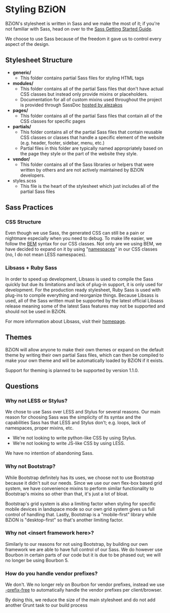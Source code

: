 Styling BZiON
===

BZiON's stylesheet is written in Sass and we make the most of it; if you're not familiar with Sass, head on over to the [Sass Getting Started Guide](http://sass-lang.com/guide).

We choose to use Sass because of the freedom it gave us to control every aspect of the design.

## Stylesheet Structure

- **generic/**
    - This folder contains partial Sass files for styling HTML tags
- **modules/**
    - This folder contains all of the partial Sass files that don't have actual CSS classes but instead only provide mixins or placeholders.
    - Documentation for all of custom mixins used throughout the project is provided through SassDoc [hosted by alezakos](http://helit.org/bziondoc/sassdoc/)
- **pages/**
    - This folder contains all of the partial Sass files that contain all of the CSS classes for specific pages
- **partials/**
    - This folder contains all of the partial Sass files that contain reusable CSS classes or classes that handle a specific element of the website (e.g. header, footer, sidebar, menu, etc.)
    - Partial files in this folder are typically named appropriately based on the page they style or the part of the website they style.
- **vendor/**
    - This folder contains all of the Sass libraries or helpers that were written by others and are not actively maintained by BZiON developers.
- styles.scss
    - This file is the heart of the stylesheet which just includes all of the partial Sass files

## Sass Practices

### CSS Structure

Even though we use Sass, the generated CSS can still be a pain or nightmare especially when you need to debug. To make life easier, we follow the [BEM](http://csswizardry.com/2013/01/mindbemding-getting-your-head-round-bem-syntax/) syntax for our CSS classes. Not only are we using BEM, we have decided to expand on it by using "[namespaces](http://csswizardry.com/2015/03/more-transparent-ui-code-with-namespaces/)" in our CSS classes (no, I do not mean LESS namespaces).

### Libsass + Ruby Sass

In order to speed up development, Libsass is used to compile the Sass quickly but due its limitations and lack of plug-in support, it is only used for development. For the production ready stylesheet, Ruby Sass is used with plug-ins to compile everything and reorganize things. Because Libsass is used, all of the Sass written must be supported by the latest official Libsass release meaning some of the latest Sass features may not be supported and should not be used in BZiON.

For more information about Libsass, visit their [homepage](http://libsass.org/).

## Themes

BZiON will allow anyone to make their own themes or expand on the default theme by writing their own partial Sass files, which can then be compiled to make your own theme and will be automatically loaded by BZiON if it exists.

Support for theming is planned to be supported by version 1.1.0.

## Questions

### Why not LESS or Stylus?

We chose to use Sass over LESS and Stylus for several reasons. Our main reason for choosing Sass was the simplicity of its syntax and the capabilities Sass has that LESS and Stylus don't; e.g. loops, lack of namespaces, proper mixins, etc.

- We're not looking to write python-like CSS by using Stylus.
- We're not looking to write JS-like CSS by using LESS.

We have no intention of abandoning Sass.

### Why not Bootstrap?

While Bootstrap definitely has its uses, we choose not to use Bootstrap because it didn't suit our needs. Since we use our own flex-box based grid system, we have convenience mixins to perform similar functionality to Bootstrap's mixins so other than that, it's just a lot of bloat.

Bootstrap's grid system is also a limiting factor when styling for specific mobile devices in landspace mode so our own grid system gives us full control of handling that. Lastly, Bootstrap is a "mobile-first" library while BZiON is "desktop-first" so that's another limiting factor.

### Why not &lt;insert framework here&gt;?

Similarly to our reasons for not using Bootstrap, by building our own framework we are able to have full control of our Sass. We do however use Bourbon in certain parts of our code but it is due to be phased out; we will no longer be using Bourbon 5.

### How do you handle vendor prefixes?

We don't. We no longer rely on Bourbon for vendor prefixes, instead we use [-prefix-free](http://leaverou.github.io/prefixfree/) to automatically handle the vendor prefixes per client/browser.

By doing this, we reduce the size of the main stylesheet and do not add another Grunt task to our build process
